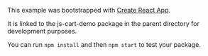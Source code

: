 This example was bootstrapped with [Create React App](https://github.com/facebook/create-react-app).

It is linked to the js-cart-demo package in the parent directory for development purposes.

You can run `npm install` and then `npm start` to test your package.
